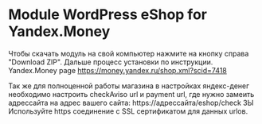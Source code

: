 Module WordPress eShop for Yandex.Money
====================

Чтобы скачать модуль на свой компьютер нажмите на кнопку справа "Download ZIP". Дальше процесс установки по инструкции.
Yandex.Money page https://money.yandex.ru/shop.xml?scid=7418


Так же для полноценной работы магазина в настройках яндекс-денег необходимо настроить checkAviso url и payment url, где нужно замеить адрессайта на адрес вашего сайта: https://адрессайта/eshop/check
ЗЫ Используйте https соединение с SSL сертификатом для данных urlов.
